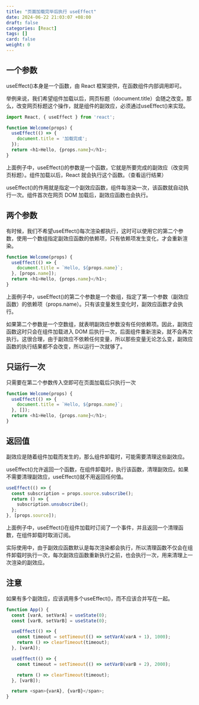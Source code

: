 ```yaml
---
title: "页面加载完毕后执行 useEffect"
date: 2024-06-22 21:03:07 +08:00
draft: false
categories: [React]
tags: []
card: false
weight: 0
---
```


## 一个参数

useEffect()本身是一个函数，由 React 框架提供，在函数组件内部调用即可。

举例来说，我们希望组件加载以后，网页标题（document.title）会随之改变。那么，改变网页标题这个操作，就是组件的副效应，必须通过useEffect()来实现。

```js
import React, { useEffect } from 'react';

function Welcome(props) {
  useEffect(() => {
    document.title = '加载完成';
  });
  return <h1>Hello, {props.name}</h1>;
}
```

上面例子中，useEffect()的参数是一个函数，它就是所要完成的副效应（改变网页标题）。组件加载以后，React 就会执行这个函数。（查看运行结果）

useEffect()的作用就是指定一个副效应函数，组件每渲染一次，该函数就自动执行一次。组件首次在网页 DOM 加载后，副效应函数也会执行。

## 两个参数

有时候，我们不希望useEffect()每次渲染都执行，这时可以使用它的第二个参数，使用一个数组指定副效应函数的依赖项，只有依赖项发生变化，才会重新渲染。


```js
function Welcome(props) {
  useEffect(() => {
    document.title = `Hello, ${props.name}`;
  }, [props.name]);
  return <h1>Hello, {props.name}</h1>;
}
```

上面例子中，useEffect()的第二个参数是一个数组，指定了第一个参数（副效应函数）的依赖项（props.name）。只有该变量发生变化时，副效应函数才会执行。

如果第二个参数是一个空数组，就表明副效应参数没有任何依赖项。因此，副效应函数这时只会在组件加载进入 DOM 后执行一次，后面组件重新渲染，就不会再次执行。这很合理，由于副效应不依赖任何变量，所以那些变量无论怎么变，副效应函数的执行结果都不会改变，所以运行一次就够了。

## 只运行一次

只需要在第二个参数传入空即可在页面加载后只执行一次

```js
function Welcome(props) {
  useEffect(() => {
    document.title = `Hello, ${props.name}`;
  }, []);
  return <h1>Hello, {props.name}</h1>;
}
```

## 返回值

副效应是随着组件加载而发生的，那么组件卸载时，可能需要清理这些副效应。

useEffect()允许返回一个函数，在组件卸载时，执行该函数，清理副效应。如果不需要清理副效应，useEffect()就不用返回任何值。


```js
useEffect(() => {
  const subscription = props.source.subscribe();
  return () => {
    subscription.unsubscribe();
  };
}, [props.source]);
```

上面例子中，useEffect()在组件加载时订阅了一个事件，并且返回一个清理函数，在组件卸载时取消订阅。

实际使用中，由于副效应函数默认是每次渲染都会执行，所以清理函数不仅会在组件卸载时执行一次，每次副效应函数重新执行之前，也会执行一次，用来清理上一次渲染的副效应。

## 注意

如果有多个副效应，应该调用多个useEffect()，而不应该合并写在一起。

```js
function App() {
  const [varA, setVarA] = useState(0);
  const [varB, setVarB] = useState(0);

  useEffect(() => {
    const timeout = setTimeout(() => setVarA(varA + 1), 1000);
    return () => clearTimeout(timeout);
  }, [varA]);

  useEffect(() => {
    const timeout = setTimeout(() => setVarB(varB + 2), 2000);

    return () => clearTimeout(timeout);
  }, [varB]);

  return <span>{varA}, {varB}</span>;
}
```
